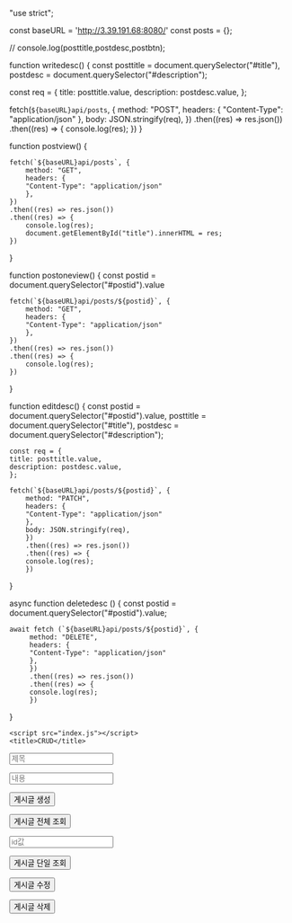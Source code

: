 "use strict";

const baseURL = 'http://3.39.191.68:8080/'
const posts = {};


//       console.log(posttitle,postdesc,postbtn);

function writedesc() {
const posttitle = document.querySelector("#title"),
      postdesc = document.querySelector("#description");

const req = {
    title: posttitle.value,
    description: postdesc.value,
};

fetch(`${baseURL}api/posts`, {
method: "POST",
headers: {
"Content-Type": "application/json"
},
body: JSON.stringify(req),
})
.then((res) => res.json())
.then((res) => {
console.log(res);
})
}

function postview() {
 
    fetch(`${baseURL}api/posts`, {
        method: "GET",
        headers: {
        "Content-Type": "application/json"
        },
    })
    .then((res) => res.json())
    .then((res) => {
        console.log(res);
        document.getElementById("title").innerHTML = res;
    })
}

function postoneview() {
    const postid = document.querySelector("#postid").value

    fetch(`${baseURL}api/posts/${postid}`, {
        method: "GET",
        headers: {
        "Content-Type": "application/json"
        },
    })
    .then((res) => res.json())
    .then((res) => {
        console.log(res);
    })
}

function editdesc() {
    const postid = document.querySelector("#postid").value,
          posttitle = document.querySelector("#title"),
          postdesc = document.querySelector("#description");

    const req = {
    title: posttitle.value,
    description: postdesc.value,
    };
        
    fetch(`${baseURL}api/posts/${postid}`, {
        method: "PATCH",
        headers: {
        "Content-Type": "application/json"
        },
        body: JSON.stringify(req),
        })
        .then((res) => res.json())
        .then((res) => {
        console.log(res);
        })

}

async function deletedesc () {
    const postid = document.querySelector("#postid").value;

        
    await fetch (`${baseURL}api/posts/${postid}`, {
         method: "DELETE",
         headers: {
         "Content-Type": "application/json"
         },
         })
         .then((res) => res.json())
         .then((res) => {
         console.log(res);
         })
        

}



<!DOCTYPE html>
<html lang="ko">
<head>
    <meta charset="UTF-8">
    <meta name="viewport" content="width=device-width, initial-scale=1.0">

    <script src="index.js"></script>
    <title>CRUD</title>
</head>
<body>
    <p><input id="title" type="text" placeholder="제목"/></p>
    <p><input id="description" type="text" placeholder="내용"/></p>
    <p><input id="create" type="button" value="게시글 생성" onclick="writedesc()"></p>
    <p><input id="postview" type="button" value="게시글 전체 조회" onclick="postview()"></p>
    <p><input id="postid" type="text" placeholder="id값"/></p>
    <p><input id="postoneview" type="button" value="게시글 단일 조회" onclick="postoneview()"></p>
    <p><input id="postedit" type="button" value="게시글 수정" onclick="editdesc()"></p>
    <p><input id="postdelete" type="button" value="게시글 삭제" onclick="deletedesc()"></p>
</body>

</html>